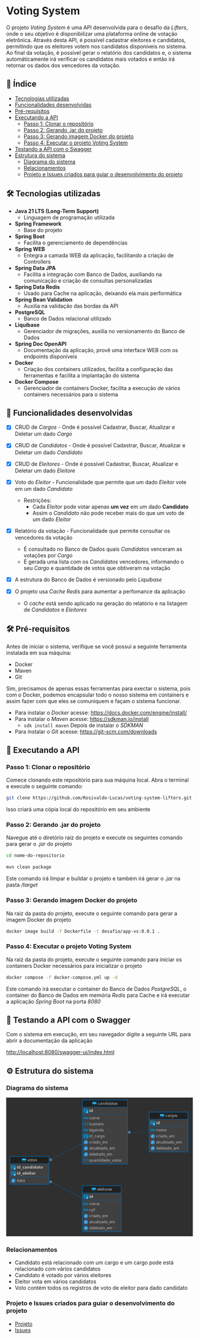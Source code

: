 # Voting System

O projeto *Voting System* é uma API desenvolvida para o desafio da *Lifters*, onde o seu objetivo é disponibilizar
uma plataforma online de votação eletrônica. Através desta API, é possível cadastrar eleitores e candidatos, permitindo
que os eleitores votem nos candidatos disponíveis no sistema. Ao final da votação, é possível gerar o relatório dos candidatos e,
o sistema automáticamente irá verificar os candidatos mais votados e então irá retornar os dados dos vencedores da votação.

## 📖 Índice

- [Tecnologias utilizadas](#-tecnologias-utilizadas)
- [Funcionalidades desenvolvidas](#-funcionalidades-desenvolvidas)
- [Pré-requisitos](#-pré-requisitos)
- [Executando a API](#-executando-a-api)
  - [Passo 1: Clonar o repositório](#passo-1-clonar-o-repositório)
  - [Passo 2: Gerando .jar do projeto](#passo-2-gerando-jar-do-projeto)
  - [Passo 3: Gerando imagem Docker do projeto](#passo-3-gerando-imagem-docker-do-projeto)
  - [Passo 4: Executar o projeto Voting System](#passo-4-executar-o-projeto-voting-system)
- [Testando a API com o Swagger](#-testando-a-api-com-o-swagger)
- [Estrutura do sistema](#-estrutura-do-sistema)
  - [Diagrama do sistema](#diagrama-do-sistema)
  - [Relacionamentos](#relacionamentos)
  - [Projeto e Issues criados para guiar o desenvolvimento do projeto](#projeto-e-issues-criados-para-guiar-o-desenvolvimento-do-projeto)

## 🛠️ Tecnologias utilizadas

- **Java 21 LTS (Long-Term Support)**
  - Linguagem de programação utilizada
- **Spring Framework**
  - Base do projeto
- **Spring Boot**
  - Facilita o gerenciamento de dependências
- **Spring WEB**
  - Entegra a camada WEB da aplicação, facilitando a criação de Controllers
- **Spring Data JPA**
  - Facilita a integração com Banco de Dados, auxiliando na comunicação e criação de consultas personalizadas
- **Spring Data Redis**
  - Usado para Cache na aplicação, deixando ela mais performática
- **Spring Bean Validation**
  - Auxilia na validação das bordas da API
- **PostgreSQL**
  - Banco de Dados relacional utilizado
- **Liquibase**
  - Gerenciador de migrações, auxilia no versionamento do Banco de Dados
- **Spring Doc OpenAPI**
  - Documentação da aplicação, provê uma interface WEB com os endpoints disponíveis
- **Docker**
  - Criação dos containers utilizados, facilita a configuração das ferramentas e facilita a implantação do sistema
- **Docker Compose**
  - Gerenciador de containers Docker, facilita a execução de vários containers necessários para o sistema

## 🚀 Funcionalidades desenvolvidas

- [x] CRUD de *Cargos* - Onde é possível Cadastrar, Buscar, Atualizar e Deletar um dado *Cargo*
- [x] CRUD de *Candidatos* - Onde é possível Cadastrar, Buscar, Atualizar e Deletar um dado *Candidato*
- [x] CRUD de *Eleitores* - Onde é possível Cadastrar, Buscar, Atualizar e Deletar um dado *Eleitore*


- [x] Voto do *Eleitor* - Funcionalidade que permite que um dado *Eleitor* vote em um dado *Candidato*
  - Restrições:
    - Cada *Eleitor* pode votar apenas **um vez** em um dado **Candidato**
    - Assim o *Candidato* não pode receber mais do que um voto de um dado _Eleitor_


- [x] Relatório da votação - Funcionalidade que permite consultar os vencedores da votação
  - É consultado no Banco de Dados quais *Candidatos* venceram as votações por *Cargo*
  - É gerada uma lista com os _Candidatos_ vencedores, informando o seu _Cargo_ e quantidade de votos que obtiveram na votação


- [x] A estrutura do Banco de Dados é versionado pelo _Liquibase_
- [x] O projeto usa _Cache Redis_ para aumentar a perfomance da aplicação
  - O _cache_ está sendo aplicado na geração do relatório e na listagem de _Candidatos_ e _Eleitores_

## 🛠️ Pré-requisitos

Antes de iniciar o sistema, verifique se você possui a seguinte ferramenta instalada em sua máquina:

- Docker
- Maven
- Git

Sim, precisamos de apenas essas ferramentas para exectar o sistema, pois com o Docker, podemos encapsular todo o nosso sistema
em containers e assim fazer com que eles se comuniquem e façam o sistema funcionar.

- Para instalar o *Docker* acesse: https://docs.docker.com/engine/install/
- Para instalar o *Maven* acesse: https://sdkman.io/install
  - ```sdk install maven``` Depois de instalar o *SDKMAN*
- Para instalar o *Git* acesse: https://git-scm.com/downloads

## 🚀 Executando a API

### Passo 1: Clonar o repositório

Comece clonando este repositório para sua máquina local. Abra o terminal e execute o seguinte comando:

```bash
git clone https://github.com/Rosivaldo-Lucas/voting-system-lifters.git
```

Isso criará uma cópia local do repositório em seu ambiente

### Passo 2: Gerando .jar do projeto

Navegue até o diretório raiz do projeto e execute os seguintes comando para gerar o *.jar* do projeto

```bash
cd nome-do-repositorio
```

```bash
mvn clean package
```

Este comando irá limpar e buildar o projeto e também irá gerar o *.jar* na pasta */target*

### Passo 3: Gerando imagem Docker do projeto

Na raiz da pasta do projeto, execute o seguinte comando para gerar a imagem Docker do projeto

```bash
docker image build -f Dockerfile -t desafio/app-vs:0.0.1 .
```

### Passo 4: Executar o projeto Voting System

Na raiz da pasta do projeto, execute o seguinte comando para iniciar os containers Docker necessários para inicializar o projeto

```bash
docker compose -f docker-compose.yml up -d
```

Este comando irá executar o container do Banco de Dados *PostgreSQL*, o container do Banco de Dados em memória *Redis* para Cache
e irá executar a aplicação *Spring Boot* na porta *8080*

## 📝 Testando a API com o Swagger

Com o sistema em execução, em seu navegador digite a seguinte URL para abrir a documentação da aplicação

[http://localhost:8080/swagger-ui/index.html](http://localhost:8080/swagger-ui/index.html)

## ⚙️ Estrutura do sistema

### Diagrama do sistema

![Diagrama do Sistema](../docs/diagrama-sistema.png)

### Relacionamentos

- Candidato está relacionado com um cargo e um cargo pode está relacionado com vários candidatos
- Candidato é votado por vários eleitores
- Eleitor vota em vários candidatos
- Voto contém todos os registros de voto de eleitor para dado candidato

### Projeto e Issues criados para guiar o desenvolvimento do projeto

- [Projeto](https://github.com/users/Rosivaldo-Lucas/projects/5/views/1)
- [Issues](https://github.com/Rosivaldo-Lucas/voting-system-lifters/issues?q=is%3Aissue+is%3Aclosed)
